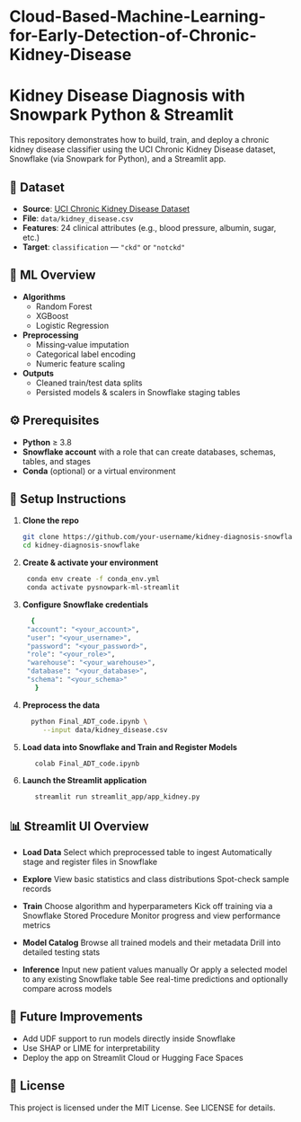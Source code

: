 # Cloud-Based-Machine-Learning-for-Early-Detection-of-Chronic-Kidney-Disease

# Kidney Disease Diagnosis with Snowpark Python & Streamlit

This repository demonstrates how to build, train, and deploy a chronic kidney disease classifier using the UCI Chronic Kidney Disease dataset, Snowflake (via Snowpark for Python), and a Streamlit app.

## 💾 Dataset

- **Source**: [UCI Chronic Kidney Disease Dataset](https://archive.ics.uci.edu/dataset/336/chronic+kidney+disease)  
- **File**: `data/kidney_disease.csv`  
- **Features**: 24 clinical attributes (e.g., blood pressure, albumin, sugar, etc.)  
- **Target**: `classification` — `"ckd"` or `"notckd"`

## 🧠 ML Overview

- **Algorithms**  
  - Random Forest  
  - XGBoost  
  - Logistic Regression  
- **Preprocessing**  
  - Missing‐value imputation  
  - Categorical label encoding  
  - Numeric feature scaling  
- **Outputs**  
  - Cleaned train/test data splits  
  - Persisted models & scalers in Snowflake staging tables  

## ⚙️ Prerequisites

- **Python** ≥ 3.8  
- **Snowflake account** with a role that can create databases, schemas, tables, and stages  
- **Conda** (optional) or a virtual environment  

## 🔧 Setup Instructions

1. **Clone the repo**  
   ```bash
   git clone https://github.com/your-username/kidney-diagnosis-snowflake.git
   cd kidney-diagnosis-snowflake

2. **Create & activate your environment**
   ```bash
    conda env create -f conda_env.yml
    conda activate pysnowpark-ml-streamlit


4. **Configure Snowflake credentials**
   ```bash
     {
    "account": "<your_account>",
    "user": "<your_username>",
    "password": "<your_password>",
    "role": "<your_role>",
    "warehouse": "<your_warehouse>",
    "database": "<your_database>",
    "schema": "<your_schema>"
      }

5. **Preprocess the data**
   ```bash
     python Final_ADT_code.ipynb \
        --input data/kidney_disease.csv

6. **Load data into Snowflake and Train and Register Models**
   ```bash
      colab Final_ADT_code.ipynb

7. **Launch the Streamlit application**
   ```bash
      streamlit run streamlit_app/app_kidney.py

## 📊 Streamlit UI Overview

- **Load Data**
  Select which preprocessed table to ingest
  Automatically stage and register files in Snowflake

- **Explore**
  View basic statistics and class distributions
  Spot-check sample records

- **Train**
  Choose algorithm and hyperparameters
  Kick off training via a Snowflake Stored Procedure
  Monitor progress and view performance metrics

- **Model Catalog**
  Browse all trained models and their metadata
  Drill into detailed testing stats

- **Inference**
  Input new patient values manually
  Or apply a selected model to any existing Snowflake table
  See real-time predictions and optionally compare across models

## 🚀 Future Improvements

- Add UDF support to run models directly inside Snowflake
- Use SHAP or LIME for interpretability
- Deploy the app on Streamlit Cloud or Hugging Face Spaces

## 📜 License
This project is licensed under the MIT License. See LICENSE for details.


